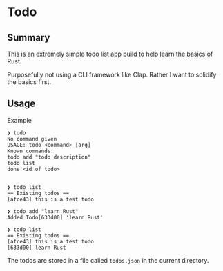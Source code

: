 # Todo 

## Summary
This is an extremely simple todo list app build to help learn the basics of Rust.

Purposefully not using a CLI framework like Clap.  Rather I want to solidify the basics first.

## Usage

Example
```
❯ todo
No command given
USAGE: todo <command> [arg]
Known commands:
todo add "todo description"
todo list
done <id of todo>


❯ todo list
== Existing todos ==
[afce43] this is a test todo

❯ todo add "learn Rust"
Added Todo[633d00] 'learn Rust'

❯ todo list
== Existing todos ==
[afce43] this is a test todo
[633d00] learn Rust
```

The todos are stored in a file called `todos.json` in the current directory.